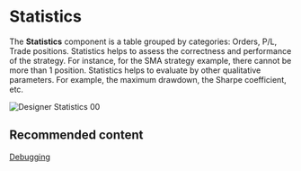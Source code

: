 # Statistics

The **Statistics** component is a table grouped by categories: Orders, P\/L, Trade positions. Statistics helps to assess the correctness and performance of the strategy. For instance, for the SMA strategy example, there cannot be more than 1 position. Statistics helps to evaluate by other qualitative parameters. For example, the maximum drawdown, the Sharpe coefficient, etc.

![Designer Statistics 00](~/images/Designer_Statistics_00.png)

## Recommended content

[Debugging](Designer_Debug.md)
